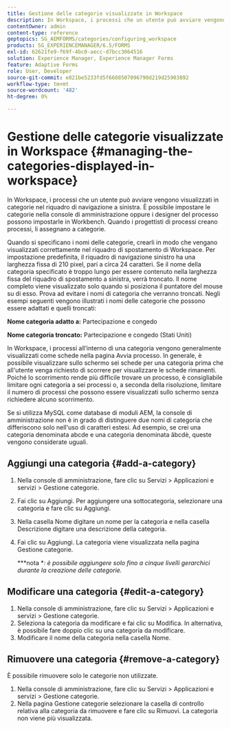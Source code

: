 ```yaml
---
title: Gestione delle categorie visualizzate in Workspace
description: In Workspace, i processi che un utente può avviare vengono visualizzati in categorie nel riquadro di navigazione a sinistra. Scopri come gestire queste categorie visualizzate in Workspace.
contentOwner: admin
content-type: reference
geptopics: SG_AEMFORMS/categories/configuring_workspace
products: SG_EXPERIENCEMANAGER/6.5/FORMS
exl-id: 62621fe9-f69f-4bc0-aecc-d7bcc3064516
solution: Experience Manager, Experience Manager Forms
feature: Adaptive Forms
role: User, Developer
source-git-commit: e821be5233fd5f6688507096790d219d25903892
workflow-type: tm+mt
source-wordcount: '482'
ht-degree: 0%

---
```


# Gestione delle categorie visualizzate in Workspace {#managing-the-categories-displayed-in-workspace}

In Workspace, i processi che un utente può avviare vengono visualizzati in categorie nel riquadro di navigazione a sinistra. È possibile impostare le categorie nella console di amministrazione oppure i designer del processo possono impostarle in Workbench. Quando i progettisti di processi creano processi, li assegnano a categorie.

Quando si specificano i nomi delle categorie, crearli in modo che vengano visualizzati correttamente nel riquadro di spostamento di Workspace. Per impostazione predefinita, il riquadro di navigazione sinistro ha una larghezza fissa di 210 pixel, pari a circa 24 caratteri. Se il nome della categoria specificato è troppo lungo per essere contenuto nella larghezza fissa del riquadro di spostamento a sinistra, verrà troncato. Il nome completo viene visualizzato solo quando si posiziona il puntatore del mouse su di esso. Prova ad evitare i nomi di categoria che verranno troncati. Negli esempi seguenti vengono illustrati i nomi delle categorie che possono essere adattati e quelli troncati:

**Nome categoria adatto a:** Partecipazione e congedo

**Nome categoria troncato:** Partecipazione e congedo (Stati Uniti)

In Workspace, i processi all’interno di una categoria vengono generalmente visualizzati come schede nella pagina Avvia processo. In generale, è possibile visualizzare sullo schermo sei schede per una categoria prima che all&#39;utente venga richiesto di scorrere per visualizzare le schede rimanenti. Poiché lo scorrimento rende più difficile trovare un processo, è consigliabile limitare ogni categoria a sei processi o, a seconda della risoluzione, limitare il numero di processi che possono essere visualizzati sullo schermo senza richiedere alcuno scorrimento.

Se si utilizza MySQL come database di moduli AEM, la console di amministrazione non è in grado di distinguere due nomi di categoria che differiscono solo nell&#39;uso di caratteri estesi. Ad esempio, se crei una categoria denominata abcde e una categoria denominata âbcdè, queste vengono considerate uguali.

## Aggiungi una categoria {#add-a-category}

1. Nella console di amministrazione, fare clic su Servizi > Applicazioni e servizi > Gestione categorie.
1. Fai clic su Aggiungi. Per aggiungere una sottocategoria, selezionare una categoria e fare clic su Aggiungi.
1. Nella casella Nome digitare un nome per la categoria e nella casella Descrizione digitare una descrizione della categoria.
1. Fai clic su Aggiungi. La categoria viene visualizzata nella pagina Gestione categorie.

   ***nota **: è possibile aggiungere solo fino a cinque livelli gerarchici durante la creazione delle categorie.*

## Modificare una categoria {#edit-a-category}

1. Nella console di amministrazione, fare clic su Servizi > Applicazioni e servizi > Gestione categorie.
1. Seleziona la categoria da modificare e fai clic su Modifica. In alternativa, è possibile fare doppio clic su una categoria da modificare.
1. Modificare il nome della categoria nella casella Nome.

## Rimuovere una categoria {#remove-a-category}

È possibile rimuovere solo le categorie non utilizzate.

1. Nella console di amministrazione, fare clic su Servizi > Applicazioni e servizi > Gestione categorie.
1. Nella pagina Gestione categorie selezionare la casella di controllo relativa alla categoria da rimuovere e fare clic su Rimuovi. La categoria non viene più visualizzata.
